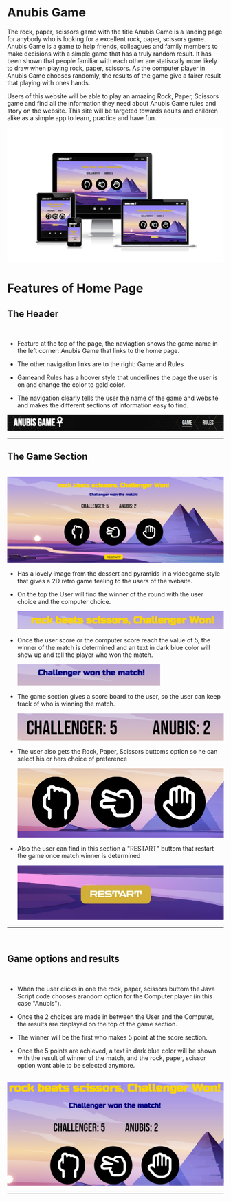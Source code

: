 # Anubis Game
The rock, paper, scissors game with the title Anubis Game is a landing page for anybody who is looking for a excellent rock, paper, scissors game.
Anubis Game is a game to help friends, colleagues and family members to make decisions with a simple game that has a truly random result. It has been shown that people familiar with each other are statiscally more likely to draw when playing rock, paper, scissors. As the computer player in Anubis Game chooses randomly, the results of the game give a fairer result that playing with ones hands.

Users of this website will be able to play an amazing Rock, Paper, Scissors game and find all the information they need about Anubis Game rules and story on the website. This site will be targeted towards adults and children alike as a simple app to learn, practice and have fun.

<img src="assets/images/mediaScreenPicture.jpg" alt="Presentation of Anubis Game website with several different screen sizes">

# Features of Home Page

<h2>The Header</h2>
<br>
<ul>
    <li>
        <p>Feature at the top of the page, the naviagtion shows the game name in the left corner: Anubis Game that links to the home page.</p>
    </li>
    <li>
        <p>The other navigation links are to the right: Game and Rules</p>
    </li>
    <li>
        <p>Gameand Rules has a hoover style that underlines the page the user is on and change the color to gold color.</p>
    </li>
    <li>
        <p>The navigation clearly tells the user the name of the game and website and makes the different sections of information easy to find.</p>
    </li>
</ul>

<img src="assets/images/navigation1.jpg" alt="Presentation of Anubis Game menu navigation">
<hr>

<h2>The Game Section</h2>
<br>
<img src="assets/images/gameAreaSection.jpg" alt="presentation of Anubis Game game section">
<br>
<ul>
    <li>
        <p>Has a lovely image from the dessert and pyramids in a videogame style that gives a 2D retro game feeling to the users of the website.</p>  
    </li>
    <li>
        <p>On the top the User will find the winner of the round with the user choice and the computer choice.</p>  
        <img src="assets/images/gameAreaSub1.jpg" alt="presentation of user decision and computer decision with the winner of the round from Anubis Game, game section">
    </li>
    <li>
        <p>Once the user score or the computer score reach the value of 5, the winner of the match is determined and an text in dark blue color will show up and tell the player who won the match.</p>  
        <img src="assets/images/gameAreaSub2.jpg" alt="presentation of winner text from Anubis Game, game section">
    </li>
    <li>
        <p>The game section gives a score board to the user, so the user can keep track of who is winning the match.</p>
        <img src="assets/images/gameAreaSub3.jpg" alt="presentation of score from Anubis Game, game section">
    </li>
    <li>
        <p>The user also gets the Rock, Paper, Scissors buttoms option so he can select his or hers choice of preference </p>
        <img src="assets/images/gameAreaSub4.jpg" alt="presentation of game option buttoms from Anubis Game, game section">
    </li>
    <li>
        <p>Also the user can find in this section a "RESTART" buttom that restart the game once match winner is determined </p>
        <img src="assets/images/restart_buttom.jpg" alt="presentation of restart buttom from Anubis Game, game section">
    </li>
</ul>

<hr>
<br>
<h2>Game options and results</h2>
<br>
<ul>
    <li>
        <p>When the user clicks in one the rock, paper, scissors buttom the Java Script code chooses arandom option for the Computer player (in this case "Anubis").</p>
    </li>
    <li>
        <p>Once the 2 choices are made in between the User and the Computer, the results are displayed on the top of the game section.</p>
    </li>
    <li>
        <p>The winner will be the first who makes 5 point at the score section.</p>
    </li>
    <li>
        <p>Once the 5 points are achieved, a text in dark blue color will be shown with the result of winner of the match, and the rock, paper, scissor option wont able to be selected anymore.</p>
    </li>
</ul>
<br>

<img src="assets/images/gameAreaSub5.jpg" alt="presentation of restart buttom from Anubis Game, game section">
<hr>

